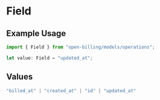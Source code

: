 # Field

## Example Usage

```typescript
import { Field } from "open-billing/models/operations";

let value: Field = "updated_at";
```

## Values

```typescript
"billed_at" | "created_at" | "id" | "updated_at"
```